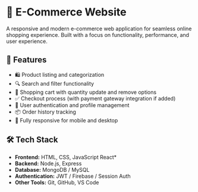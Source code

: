 # 🛒 E-Commerce Website

A responsive and modern e-commerce web application for seamless online shopping experience. Built with a focus on functionality, performance, and user experience.

## 🚀 Features

- 🛍️ Product listing and categorization  
- 🔍 Search and filter functionality  
- 🧺 Shopping cart with quantity update and remove options  
- ✅ Checkout process (with payment gateway integration if added)  
- 👤 User authentication and profile management  
- 📦 Order history tracking  
- 📱 Fully responsive for mobile and desktop  

## 🛠️ Tech Stack

- **Frontend:** HTML, CSS, JavaScript React*  
- **Backend:** Node.js, Express
- **Database:** MongoDB / MySQL   
- **Authentication:** JWT / Firebase / Session Auth  
- **Other Tools:** Git, GitHub, VS Code

